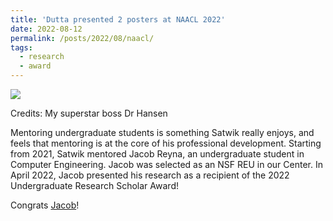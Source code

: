 ```yaml
---
title: 'Dutta presented 2 posters at NAACL 2022'
date: 2022-08-12
permalink: /posts/2022/08/naacl/
tags:
  - research
  - award
---
```


<img src='/images/2022-04-12-jacob-ug.jpeg'>

Credits: My superstar boss Dr Hansen 

Mentoring undergraduate students is something Satwik really enjoys, and feels that mentoring is at the core of his professional development. Starting from 2021, Satwik mentored Jacob Reyna, an undergraduate student in Computer Engineering. Jacob was selected as an NSF REU in our Center. In April 2022, Jacob presented his research as a recipient of the 2022 Undergraduate Research Scholar Award!

Congrats [Jacob](https://www.linkedin.com/in/jacob-reyna/)!

